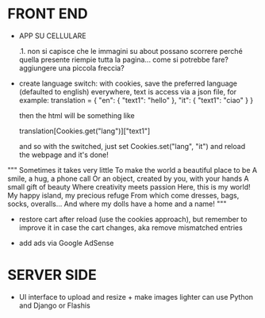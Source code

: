 # FRONT END

- APP SU CELLULARE

  .1. non si capisce che le immagini su about possano scorrere perché quella presente riempie tutta la pagina... come si potrebbe fare? aggiungere una piccola freccia?

- create language switch:
  with cookies, save the preferred language (defaulted to english)
  everywhere, text is access via a json file, for example:
  translation = {
  "en": {
  "text1": "hello"
  },
  "it": {
  "text1": "ciao"
  }
  }

  then the html will be something like

  translation[Cookies.get("lang")]["text1"]

  and so with the switched, just set
  Cookies.set("lang", "it") and reload the webpage and it's done!

"""
Sometimes it takes very little
To make the world a beautiful place to be
A smile, a hug, a phone call
Or an object, created by you, with your hands
A small gift of beauty
Where creativity meets passion
Here, this is my world!
My happy island, my precious refuge
From which come dresses, bags, socks, overalls...
And where my dolls have a home and a name!
"""

- restore cart after reload (use the cookies approach), but remember to improve it in case the cart changes, aka remove mismatched entries

- add ads via Google AdSense

# SERVER SIDE

- UI interface to upload and resize + make images lighter
  can use Python and Django or Flashis
